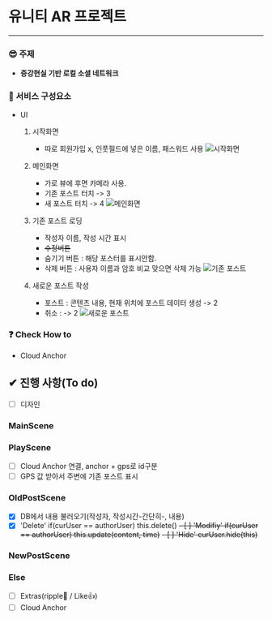 # 유니티 AR 프로젝트
<hr>

### 😎 주제 
- <b>증강현실 기반 로컬 소셜 네트워크</b>

### 🧱 서비스 구성요소
- UI
    1. 시작화면
        - 따로 회원가입 x, 인풋필드에 넣은 이름, 패스워드 사용
        ![시작화면](./myResources/startup.PNG)
    
    2. 메인화면
        - 가로 뷰에 후면 카메라 사용.
        - 기존 포스트 터치 -> 3
        - 새 포스트 터치 -> 4
        ![메인화면](./myResources/view.PNG)
   
    3. 기존 포스트 로딩
        - 작성자 이름, 작성 시간 표시
        - ~~수정버튼~~
        - 숨기기 버튼 : 해당 포스터를 표시안함.
        - 삭제 버튼 : 사용자 이름과 암호 비교 맞으면 삭제 가능
        ![기존 포스트](./myResources/oldPost.PNG)

    4. 새로운 포스트 작성
        - 포스트 : 콘텐츠 내용, 현재 위치에 포스트 데이터 생성 -> 2
        - 취소 : -> 2
        ![새로운 포스트](./myResources/newPost.PNG)

### ❓ Check How to
- Cloud Anchor


## ✔ 진행 사항(To do) 
- [ ] 디자인

### MainScene

### PlayScene
- [ ] Cloud Anchor 연결, anchor + gps로 id구분
- [ ] GPS 값 받아서 주변에 기존 포스트 표시

### OldPostScene
- [x] DB에서 내용 불러오기(작성자, 작성시간-간단히-, 내용)
- [x] 'Delete' if(curUser == authorUser) this.delete()
~~- [ ] 'Modifiy' if(curUser == authorUser) this.update(content, time)~~
~~- [ ] 'Hide' curUser.hide(this)~~

### NewPostScene

### Else
- [ ] Extras(ripple🐳 / Like👍)
- [ ] Cloud Anchor
